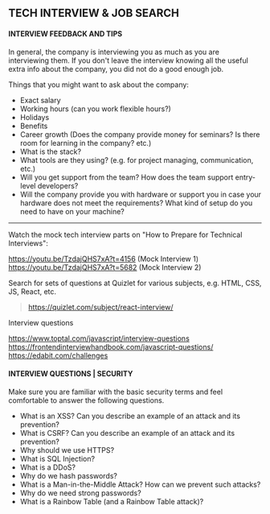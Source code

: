 ## TECH INTERVIEW & JOB SEARCH

#### INTERVIEW FEEDBACK AND TIPS 

In general, the company is interviewing you as much as you are interviewing them. If you don't leave the interview knowing all the useful extra info about the company, you did not do a good enough job.

Things that you might want to ask about the company:

- Exact salary
- Working hours (can you work flexible hours?)
- Holidays
- Benefits
- Career growth (Does the company provide money for seminars? Is there room for learning in the company? etc.) 
- What is the stack? 
- What tools are they using? (e.g. for project managing, communication, etc.)
- Will you get support from the team? How does the team support entry-level developers?
- Will the company provide you with hardware or support you in case your hardware does not meet the requirements? What kind of setup do you need to have on your machine?

---

Watch the mock tech interview parts on "How to Prepare for Technical Interviews":

https://youtu.be/TzdajQHS7xA?t=4156 (Mock Interview 1)
https://youtu.be/TzdajQHS7xA?t=5682 (Mock Interview 2)

Search for sets of questions at Quizlet for various subjects, e.g. HTML, CSS, JS, React, etc.
> https://quizlet.com/subject/react-interview/

Interview questions

https://www.toptal.com/javascript/interview-questions
https://frontendinterviewhandbook.com/javascript-questions/
https://edabit.com/challenges

#### INTERVIEW QUESTIONS | SECURITY

Make sure you are familiar with the basic security terms and feel comfortable to answer the following questions.

- What is an XSS? Can you describe an example of an attack and its prevention?
- What is CSRF? Can you describe an example of an attack and its prevention?
- Why should we use HTTPS?
- What is SQL Injection?
- What is a DDoS?
- Why do we hash passwords?
- What is a Man-in-the-Middle Attack? How can we prevent such attacks?
- Why do we need strong passwords?
- What is a Rainbow Table (and a Rainbow Table attack)?